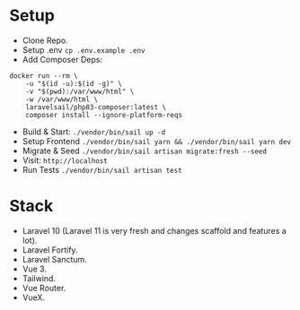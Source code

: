 # Setup

- Clone Repo.
- Setup .env `cp .env.example .env`
- Add Composer Deps:

```
docker run --rm \
    -u "$(id -u):$(id -g)" \
    -v "$(pwd):/var/www/html" \
    -w /var/www/html \
    laravelsail/php83-composer:latest \
    composer install --ignore-platform-reqs
```

- Build & Start: `./vendor/bin/sail up -d`
- Setup Frontend `./vendor/bin/sail yarn && ./vendor/bin/sail yarn dev`
- Migrate & Seed `./vendor/bin/sail artisan migrate:fresh --seed`
- Visit: `http://localhost`
- Run Tests `./vendor/bin/sail artisan test`

# Stack

- Laravel 10 (Laravel 11 is very fresh and changes scaffold and features a lot).
- Laravel Fortify.
- Laravel Sanctum.
- Vue 3.
- Tailwind.
- Vue Router.
- VueX.